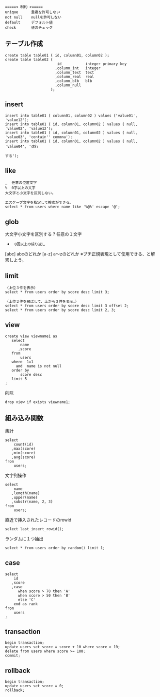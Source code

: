 ```
=====< 制約 >=====
unique      重複を許可しない
not null    nullを許可しない
default     デフォルト値
check       値のチェック
```
## テーブル作成
```
create table table01 ( id, column01, column02 );
create table table02 ( 
                        id           integer primary key
                       ,column_int   integer
                       ,column_text  text 
                       ,column_real  real 
                       ,column_blb   blb 
                       ,column_null 
                     );
```

## insert
```
insert into table01 ( column01, column02 ) values ('value01', 'value12');
insert into table01 ( id, column01, column02 ) values ( null, 'value02', 'value12');
insert into table01 ( id, column01, column02 ) values ( null, 'value03', 'contain'' commna');
insert into table01 ( id, column01, column02 ) values ( null, 'value04', '改行
                                                                          する');
```
## like
```
_  任意の位置文字
%  0字以上の文字
大文字と小文字を区別しない。
```
```
エスケープ文字を指定して検索ができる。
select * from users where name like '%@%' escape '@';
```

## glob
大文字小文字を区別する
?      任意の１文字
*      0回以上の繰り返し
[abc]  abcのどれか
[a-z]  a～zのどれか
※プチ正規表現として使用できる、と解釈しよう。

## limit
```
（上位３件を表示）
select * from users order by score desc limit 3;

（上位２件を飛ばして、上から３件を表示。）
select * from users order by score desc limit 3 offset 2;
select * from users order by score desc limit 2, 3;
```

## view
```
create view viewname1 as 
   select
       name
      ,score
   from
       users
   where  1=1
     and  name is not null
   order by
       score desc
   limit 5
;
```
削除
```
drop view if exists viewname1;
```

## 組み込み関数
集計
```
select
    count(id)
   ,max(score)
   ,min(score)
   ,avg(score)
from
    users;
```
文字列操作
```
select
    name
   ,length(name)
   ,upper(name)
   ,substr(name, 2, 3)
from
    users;
```
直近で挿入されたレコードのrowid
```
select last_insert_rowid();
```
ランダムに１つ抽出
```
select * from users order by random() limit 1;
```

## case
```
select
    id
   ,score
   ,case
      when score > 70 then 'A'
      when score > 50 then 'B'
      else 'C'
    end as rank
from
    users
;
```

## transaction
```
begin transaction;
update users set score = score + 10 where score > 10;
delete from users where score >= 100;
commit;
```

## rollback
```
begin transaction;
update users set score = 0;
rollback;
```